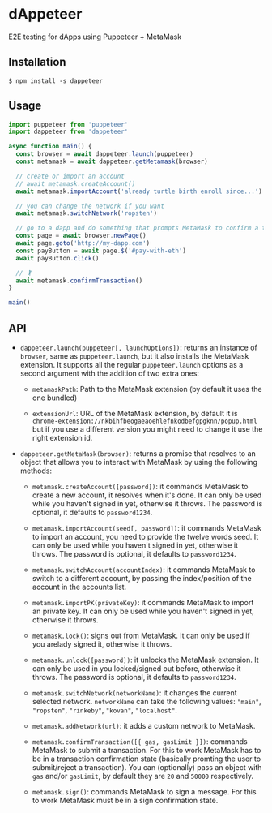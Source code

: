 # dAppeteer

E2E testing for dApps using Puppeteer + MetaMask

## Installation

```
$ npm install -s dappeteer
```

## Usage

```js
import puppeteer from 'puppeteer'
import dappeteer from 'dappeteer'

async function main() {
  const browser = await dappeteer.launch(puppeteer)
  const metamask = await dappeteer.getMetamask(browser)

  // create or import an account
  // await metamask.createAccount()
  await metamask.importAccount('already turtle birth enroll since...')

  // you can change the network if you want
  await metamask.switchNetwork('ropsten')

  // go to a dapp and do something that prompts MetaMask to confirm a transaction
  const page = await browser.newPage()
  await page.goto('http://my-dapp.com')
  const payButton = await page.$('#pay-with-eth')
  await payButton.click()

  // 🏌
  await metamask.confirmTransaction()
}

main()
```

## API

- `dappeteer.launch(puppeteer[, launchOptions])`: returns an instance of `browser`, same as `puppeteer.launch`, but it also installs the MetaMask extension. It supports all the regular `puppeteer.launch` options as a second argument with the addition of two extra ones:

  - `metamaskPath`: Path to the MetaMask extension (by default it uses the one bundled)

  - `extensionUrl`: URL of the MetaMask extension, by default it is `chrome-extension://nkbihfbeogaeaoehlefnkodbefgpgknn/popup.html` but if you use a different version you might need to change it use the right extension id.

- `dappeteer.getMetaMask(browser)`: returns a promise that resolves to an object that allows you to interact with MetaMask by using the following methods:

  - `metamask.createAccount([password])`: it commands MetaMask to create a new account, it resolves when it's done. It can only be used while you haven't signed in yet, otherwise it throws. The password is optional, it defaults to `password1234`.

  - `metamask.importAccount(seed[, password])`: it commands MetaMask to import an account, you need to provide the twelve words seed. It can only be used while you haven't signed in yet, otherwise it throws. The password is optional, it defaults to `password1234`.

  - `metamask.switchAccount(accountIndex)`: it commands MetaMask to switch to a different account, by passing the index/position of the account in the accounts list.

  - `metamask.importPK(privateKey)`: it commands MetaMask to import an private key. It can only be used while you haven't signed in yet, otherwise it throws.

  - `metamask.lock()`: signs out from MetaMask. It can only be used if you arelady signed it, otherwise it throws.

  - `metamask.unlock([password])`: it unlocks the MetaMask extension. It can only be used in you locked/signed out before, otherwise it throws. The password is optional, it defaults to `password1234`.

  - `metamask.switchNetwork(networkName)`: it changes the current selected network. `networkName` can take the following values: `"main"`, `"ropsten"`, `"rinkeby"`, `"kovan"`, `"localhost"`.

  - `metamask.addNetwork(url)`: it adds a custom network to MetaMask.

  - `metamask.confirmTransaction([{ gas, gasLimit }])`: commands MetaMask to submit a transaction. For this to work MetaMask has to be in a transaction confirmation state (basically promting the user to submit/reject a transaction). You can (optionally) pass an object with `gas` and/or `gasLimit`, by default they are `20` and `50000` respectively.

  - `metamask.sign()`: commands MetaMask to sign a message. For this to work MetaMask must be in a sign confirmation state.
